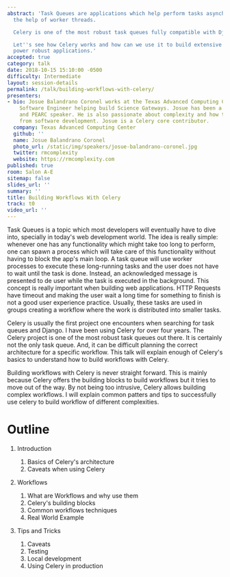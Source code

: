 ```yaml
---
abstract: 'Task Queues are applications which help perform tasks asynchronously with
  the help of worker threads.

  Celery is one of the most robust task queues fully compatible with Django.

  Let''s see how Celery works and how can we use it to build extensive workflows to
  power robust applications.'
accepted: true
category: talk
date: 2018-10-15 15:10:00 -0500
difficulty: Intermediate
layout: session-details
permalink: /talk/building-workflows-with-celery/
presenters:
- bio: Josue Balandrano Coronel works at the Texas Advanced Computing Center as a
    Software Engineer helping build Science Gateways. Josue has been a DjangoCon US
    and PEARC speaker. He is also passionate about complexity and how to remove complexity
    from software development. Josue is a Celery core contributor.
  company: Texas Advanced Computing Center
  github: ''
  name: Josue Balandrano Coronel
  photo_url: /static/img/speakers/josue-balandrano-coronel.jpg
  twitter: rmcomplexity
  website: https://rmcomplexity.com
published: true
room: Salon A-E
sitemap: false
slides_url: ''
summary: ''
title: Building Workflows With Celery
track: t0
video_url: ''
---
```


Task Queues is a topic which most developers will eventually have to dive into, specially in today's web development world.
The idea is really simple: whenever one has any functionality which might take too long to perform,
one can spawn a process which will take care of this functionality without having to block the app's main loop.
A task queue will use worker processes to execute these long-running tasks and the user does not have to wait
until the task is done. Instead, an acknowledged message is presented to de user while the task is executed in the background.
This concept is really important when building web applications.
HTTP Requests have timeout and making the user wait a long time for something to finish is not a good user experience practice.
Usually, these tasks are used in groups creating a workflow where the work is distributed into smaller tasks.

Celery is usually the first project one encounters when searching for task queues and Django.
I have been using Celery for over four years. The Celery project is one of the most robust
task queues out there. It is certainly not the only task queue.
And, it can be difficult planning the correct architecture for a specific workflow.
This talk will explain enough of Celery's basics to understand how to build workflows with Celery.

Building workflows with Celery is never straight forward. This is mainly because Celery offers the
building blocks to build workflows but it tries to move out of the way.
By not being too intrusive, Celery allows building complex workflows.
I will explain common patters and tips to successfully use celery to build workflow of different complexities.

Outline
========


1. Introduction

   1. Basics of Celery's architecture
   2. Caveats when using Celery
2. Workflows

   1. What are Workflows and why use them
   2. Celery's building blocks
   3. Common workflows techniques
   4. Real World Example

3. Tips and Tricks

   1. Caveats
   2. Testing
   3. Local development
   4. Using Celery in production